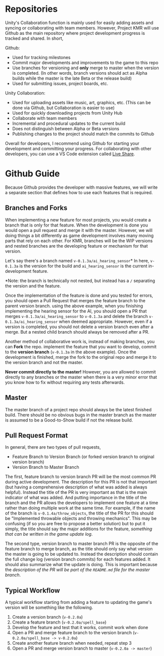# Repositories

Unity's Collaboration function is mainly used for easily adding assets and syncing or collaborating with team members.
However, Project KMR will use Github as the main repository where project development progress is tracked and shared.
In short,

Github:

 - Used for tracking milestones
 - Commit major developments and improvements to the game to this repo
 - Use branches for versioning and **only** merge to master when the
   version is completed. (In other words, branch versions should act as
   Alpha builds while the master is the late Beta or the release build)
 - Used for submitting issues, project boards, etc.

Unity Collaboration:

 - Used for uploading assets like music, art, graphics, etc. (This can
   be done via Github, but Collaboration is easier to use)
 - Used for quickly downloading projects from Unity Hub
 - Collaborate with team members
 - Incremental and procedural updates to the current build
 - Does not distinguish between Alpha or Beta versions
 - Publishing changes to the project should match the commits to Github

Overall for developers, I recommend using Github for starting your development and committing your progress.
For collaborating with other developers, you can use a VS Code extension called [Live Share](https://marketplace.visualstudio.com/items?itemName=MS-vsliveshare.vsliveshare).

# Github Guide

Because Github provides the developer with massive features, we will write a separate section that defines how to use each features that is required.

## Branches and Forks 
When implementing a new feature for most projects, you would create a branch that is only for that feature.
When the development is done you would open a pull request and merge it with the master.
However, we will doing things a bit differently as game development involves many moving parts that rely on each other.
For KMR, branches will be the WIP versions and nested branches are the developing feature or mechanism for that version.

Let's say there's a branch named `v-0.1.3a/ai_hearing_sensor`*
In here, `v-0.1.3a` is the version for the build and `ai_hearing_sensor` is the current in-development feature.

*Note: the branch is technically not nested, but instead has a `/` separating the version and the feature.

Once the implementation of the feature is done and you tested for errors, you should open a Pull Request that merges the feature branch to the parent version branch.
using the above example, when you finishing implementing the hearing sensor for the AI, you should open a PR that merges `v-0.1.3a/ai_hearing_sensor` to `v-0.1.3a` and delete the branch `v-0.1.3a/ai_hearing_sensor` when deemed appropriate.
However, even if a version is completed, you should not delete a version branch even after a merge.
But a nested child branch should always be removed after a PR.

Another method of collaborative work is, instead of making branches, you can **Fork** the repo.
implement the feature that you want to develop, commit to the **version branch** (`v-0.1.3a` in the above example).
Once the development is finished, merge the fork to the original repo and merge it to the version branch and not the master.

**Never commit directly to the master!**
However, you are allowed to commit directly to any branches or the master when there is a very minor error that you know how to fix without requiring any tests afterwards.

## Master
The master branch of a project repo should always be the latest finished build.
There should be no obvious bugs in the master branch as the master is assumed to be a Good-to-Show build if not the release build.

## Pull Request Format
In general, there are two types of pull requests,

 - Feature Branch to Version Branch (or forked version branch to original version branch)
 - Version Branch to Master Branch

The first, feature branch to version branch PR will be the most common PR during active development.
The description for this PR is not that important (but having a comprehensive description of what was added is always helpful).
Instead the title of the PR is very important as that is the main indicator of what was added.
And putting importance in the title of the branch and the PR allows the developers to implement one feature at a time rather than doing multiple work at the same time.
For example, if the name of the branch is `v-0.1.4a/throw_objects`, the title of the PR for this should be "Implemented throwable objects and throwing mechanics".
This may be confusing (if so you are free to propose a better solution) but to put it simply, the title should say the major additions for the feature, *something that can be written in the game update log*.

The second type, version branch to master branch PR is the opposite of the feature branch to merge branch, as the title should only say what version the master is going to be updated to.
Instead the description should contain the full change log (version branch commits) for each features added.
It should also summarize what the update is doing.
This is important because the *description of the PR will be part of the `README.md` file for the master branch*.

## Typical Workflow
A typical workflow starting from adding a feature to updating the game's version will be something like the following.

1. Create a version branch (`v-0.2.0a`)
2. Create a feature branch (`v-0.2.0a/spell_base`)
3. Develop the feature and test that it works, commit work when done
4. Open a PR and merge feature branch to the version branch (`v-0.2.0a/spell_base -> v-0.2.0a`)
5. Create another feature branch when needed, repeat step 3
6. Open a PR and merge version branch to master (`v-0.2.0a -> master`)